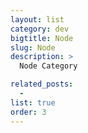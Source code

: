 ```yaml
---
layout: list
category: dev
bigtitle: Node
slug: Node
description: >
  Node Category

related_posts:
  -
list: true
order: 3
---
```

